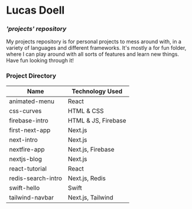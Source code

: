 # Lucas Doell
### _'projects' repository_
My projects repository is for personal projects to mess around with, in a variety of languages and different frameworks. It's mostly a for fun folder, where I can play around with all sorts of features and learn new things. Have fun looking through it! 


### Project Directory
| Name               | Technology Used     |
| ------------------ | ------------------- |
| animated-menu      | React               | 
| css-curves         | HTML & CSS          |
| firebase-intro     | HTML & JS, Firebase |
| first-next-app     | Next.js             |
| next-intro         | Next.js             |
| nextfire-app       | Next.js, Firebase   |
| nextjs-blog        | Next.js             |
| react-tutorial     | React               |
| redis-search-intro | Next.js, Redis      |
| swift-hello        | Swift               |
| tailwind-navbar    | Next.js, Tailwind   |